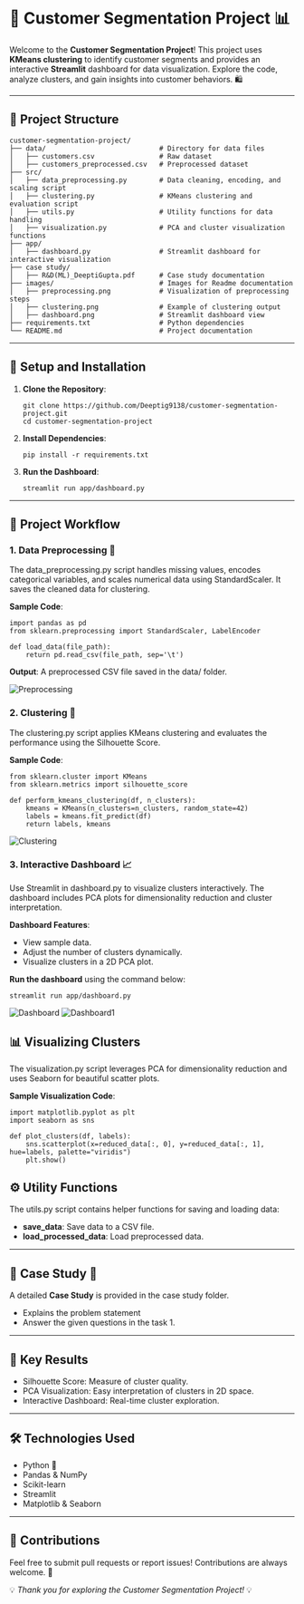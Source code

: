 # 🌟 Customer Segmentation Project 📊

Welcome to the **Customer Segmentation Project**! This project uses **KMeans clustering** to identify customer segments and provides an interactive **Streamlit** dashboard for data visualization. Explore the code, analyze clusters, and gain insights into customer behaviors. 🛍️

---

## 📁 Project Structure
```
customer-segmentation-project/
├── data/                            # Directory for data files
│   ├── customers.csv                # Raw dataset
│   ├── customers_preprocessed.csv   # Preprocessed dataset
├── src/
│   ├── data_preprocessing.py        # Data cleaning, encoding, and scaling script
│   ├── clustering.py                # KMeans clustering and evaluation script
│   ├── utils.py                     # Utility functions for data handling
│   ├── visualization.py             # PCA and cluster visualization functions
├── app/
│   ├── dashboard.py                 # Streamlit dashboard for interactive visualization
├── case study/
│   ├── R&D(ML)_DeeptiGupta.pdf      # Case study documentation
├── images/                          # Images for Readme documentation
│   ├── preprocessing.png            # Visualization of preprocessing steps
│   ├── clustering.png               # Example of clustering output
│   ├── dashboard.png                # Streamlit dashboard view
├── requirements.txt                 # Python dependencies
└── README.md                        # Project documentation
```

---

## 🔧 Setup and Installation

1. **Clone the Repository**:  
   ```
   git clone https://github.com/Deeptig9138/customer-segmentation-project.git
   cd customer-segmentation-project
   ```

2. **Install Dependencies**:
   ```
   pip install -r requirements.txt
   ```

3. **Run the Dashboard**:
   ```
   streamlit run app/dashboard.py
   ```

---

## 📝 Project Workflow

### 1. Data Preprocessing 🧹
The data_preprocessing.py script handles missing values, encodes categorical variables, and scales numerical data using StandardScaler. It saves the cleaned data for clustering.

**Sample Code**:
```
import pandas as pd
from sklearn.preprocessing import StandardScaler, LabelEncoder

def load_data(file_path):
    return pd.read_csv(file_path, sep='\t')
```

**Output**: A preprocessed CSV file saved in the data/ folder.

![Preprocessing](https://github.com/Deeptig9138/customer-segmentation-project/blob/main/images/preprocessing.png)

### 2. Clustering 🤖
The clustering.py script applies KMeans clustering and evaluates the performance using the Silhouette Score.

**Sample Code**:
```
from sklearn.cluster import KMeans
from sklearn.metrics import silhouette_score

def perform_kmeans_clustering(df, n_clusters):
    kmeans = KMeans(n_clusters=n_clusters, random_state=42)
    labels = kmeans.fit_predict(df)
    return labels, kmeans
```

![Clustering](https://github.com/Deeptig9138/customer-segmentation-project/blob/main/images/clustering.png)

### 3. Interactive Dashboard 📈
Use Streamlit in dashboard.py to visualize clusters interactively. The dashboard includes PCA plots for dimensionality reduction and cluster interpretation.

**Dashboard Features**:
- View sample data.
- Adjust the number of clusters dynamically.
- Visualize clusters in a 2D PCA plot.

**Run the dashboard** using the command below:
```
streamlit run app/dashboard.py
```

![Dashboard](https://github.com/Deeptig9138/customer-segmentation-project/blob/main/images/dashboard.png)
![Dashboard1](https://github.com/Deeptig9138/customer-segmentation-project/blob/main/images/dashboard1.png)

## 📊 Visualizing Clusters
The visualization.py script leverages PCA for dimensionality reduction and uses Seaborn for beautiful scatter plots.

**Sample Visualization Code**:
```
import matplotlib.pyplot as plt
import seaborn as sns

def plot_clusters(df, labels):
    sns.scatterplot(x=reduced_data[:, 0], y=reduced_data[:, 1], hue=labels, palette="viridis")
    plt.show()
```

## ⚙️ Utility Functions
The utils.py script contains helper functions for saving and loading data:
- **save_data**: Save data to a CSV file.
- **load_processed_data**: Load preprocessed data.

---

## 📂 Case Study 📖
A detailed **Case Study** is provided in the case study folder.
- Explains the problem statement
- Answer the given questions in the task 1.

---

## 🎯 Key Results
- Silhouette Score: Measure of cluster quality.
- PCA Visualization: Easy interpretation of clusters in 2D space.
- Interactive Dashboard: Real-time cluster exploration.

---

## 🛠️ Technologies Used
- Python 🐍
- Pandas & NumPy
- Scikit-learn
- Streamlit
- Matplotlib & Seaborn

---

## 🤝 Contributions
Feel free to submit pull requests or report issues! Contributions are always welcome. 🙌

💡 *Thank you for exploring the Customer Segmentation Project!* 💡

